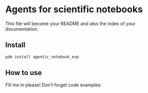 # Agents for scientific notebooks


<!-- WARNING: THIS FILE WAS AUTOGENERATED! DO NOT EDIT! -->

This file will become your README and also the index of your
documentation.

## Install

``` sh
pdm install agentic_notebook_exp
```

## How to use

Fill me in please! Don’t forget code examples:
